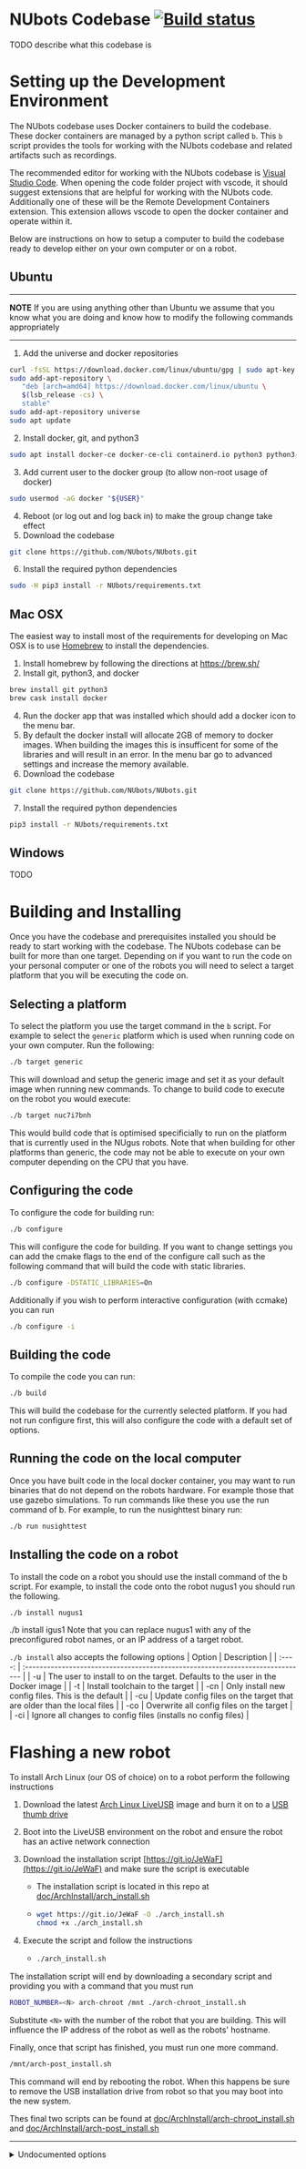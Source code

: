 NUbots Codebase [![Build status](https://badge.buildkite.com/85cb206a2615c85981c4e0089b0abb0c6bcd775b3d946ede40.svg?branch=master)](https://buildkite.com/nubots/nubots)
===============

TODO describe what this codebase is

# Setting up the Development Environment
The NUbots codebase uses Docker containers to build the codebase.
These docker containers are managed by a python script called `b`.
This `b` script provides the tools for working with the NUbots codebase and related artifacts such as recordings.

The recommended editor for working with the NUbots codebase is [Visual Studio Code](https://code.visualstudio.com/).
When opening the code folder project with vscode, it should suggest extensions that are helpful for working with the NUbots code.
Additionally one of these will be the Remote Development Containers extension.
This extension allows vscode to open the docker container and operate within it.

Below are instructions on how to setup a computer to build the codebase ready to develop either on your own computer or on a robot.

## Ubuntu

---
**NOTE**
If you are using anything other than Ubuntu we assume that you know what you are doing and know how to modify the following commands appropriately

---

1. Add the universe and docker repositories
```sh
curl -fsSL https://download.docker.com/linux/ubuntu/gpg | sudo apt-key add -
sudo add-apt-repository \
   "deb [arch=amd64] https://download.docker.com/linux/ubuntu \
   $(lsb_release -cs) \
   stable"
sudo add-apt-repository universe
sudo apt update
```
2. Install docker, git, and python3
```sh
sudo apt install docker-ce docker-ce-cli containerd.io python3 python3-pip git
```
3. Add current user to the docker group (to allow non-root usage of docker)
```sh
sudo usermod -aG docker "${USER}"
```
4. Reboot (or log out and log back in) to make the group change take effect
5. Download the codebase
```sh
git clone https://github.com/NUbots/NUbots.git
```
6. Install the required python dependencies
```sh
sudo -H pip3 install -r NUbots/requirements.txt
```

## Mac OSX

The easiest way to install most of the requirements for developing on Mac OSX is to use [Homebrew](https://brew.sh/) to install the dependencies.

1. Install homebrew by following the directions at https://brew.sh/
2. Install git, python3, and docker
```sh
brew install git python3
brew cask install docker
```
4. Run the docker app that was installed which should add a docker icon to the menu bar.
5. By default the docker install will allocate 2GB of memory to docker images. When building the images this is insufficent for some of the libraries and will result in an error. In the menu bar go to advanced settings and increase the memory available.
6. Download the codebase
```sh
git clone https://github.com/NUbots/NUbots.git
```
7. Install the required python dependencies
```sh
pip3 install -r NUbots/requirements.txt
```

## Windows

TODO

# Building and Installing
Once you have the codebase and prerequisites installed you should be ready to start working with the codebase.
The NUbots codebase can be built for more than one target.
Depending on if you want to run the code on your personal computer or one of the robots you will need to select a target platform that you will be executing the code on.

## Selecting a platform

To select the platform you use the target command in the `b` script. For example to select the `generic` platform which is used when running code on your own computer. Run the following:
```sh
./b target generic
```
This will download and setup the generic image and set it as your default image when running new commands. To change to build code to execute on the robot you would execute:
```sh
./b target nuc7i7bnh
```
This would build code that is optimised specificially to run on the platform that is currently used in the NUgus robots. Note that when building for other platforms than generic, the code may not be able to execute on your own computer depending on the CPU that you have.

## Configuring the code
To configure the code for building run:
```sh
./b configure
```
This will configure the code for building.
If you want to change settings you can add the cmake flags to the end of the configure call such as the following command that will build the code with static libraries.
```sh
./b configure -DSTATIC_LIBRARIES=On
```
Additionally if you wish to perform interactive configuration (with ccmake) you can run
```sh
./b configure -i
```

## Building the code
To compile the code you can run:
```sh
./b build
```
This will build the codebase for the currently selected platform.
If you had not run configure first, this will also configure the code with a default set of options.

## Running the code on the local computer
Once you have built code in the local docker container, you may want to run binaries that do not depend on the robots hardware.
For example those that use gazebo simulations.
To run commands like these you use the run command of b.
For example, to run the nusighttest binary run:
```sh
./b run nusighttest
```

## Installing the code on a robot
To install the code on a robot you should use the install command of the b script.
For example, to install the code onto the robot nugus1 you should run the following.
```sh
./b install nugus1
```
./b install igus1
Note that you can replace nugus1 with any of the preconfigured robot names, or an IP address of a target robot.

`./b install` also accepts the following options
| Option | Description |
| :----: | :----------------------------------------------------------------------------- |
| -u | The user to install to on the target. Defaults to the user in the Docker image |
| -t | Install toolchain to the target |
| -cn | Only install new config files. This is the default |
| -cu | Update config files on the target that are older than the local files |
| -co | Overwrite all config files on the target |
| -ci | Ignore all changes to config files (installs no config files) |

# Flashing a new robot

To install Arch Linux (our OS of choice) on to a robot perform the following instructions

1. Download the latest [Arch Linux LiveUSB](https://www.archlinux.org/download/) image and burn it on to a [USB thumb drive](https://wiki.archlinux.org/index.php/USB_flash_installation_media#In_GNU/Linux)
1. Boot into the LiveUSB environment on the robot and ensure the robot has an active network connection
1. Download the installation script [https://git.io/JeWaF](https://git.io/JeWaF) and make sure the script is executable

   - The installation script is located in this repo at [doc/ArchInstall/arch_install.sh](doc/ArchInstall/arch_install.sh)
   - ```sh
     wget https://git.io/JeWaF -O ./arch_install.sh
     chmod +x ./arch_install.sh
     ```

1. Execute the script and follow the instructions
   - ```sh
     ./arch_install.sh
     ```

The installation script will end by downloading a secondary script and providing you with a command that you must run

```sh
ROBOT_NUMBER=<N> arch-chroot /mnt ./arch-chroot_install.sh
```

Substitute `<N>` with the number of the robot that you are building. This will influence the IP address of the robot as well as the robots' hostname.

Finally, once that script has finished, you must run one more command.

```sh
/mnt/arch-post_install.sh
```

This command will end by rebooting the robot. When this happens be sure to remove the USB installation drive from robot so that you may boot into the new system.

Thes final two scripts can be found at [doc/ArchInstall/arch-chroot_install.sh](doc/ArchInstall/arch-chroot_install.sh) and [doc/ArchInstall/arch-post_install.sh](doc/ArchInstall/arch-post_install.sh)

---

<details>
  <summary>Undocumented options</summary>

## Shell access

For some reason, if you really, really, _REALLY_ need to access a terminal inside of Docker you can run

```sh
./b shell
```

</details>
